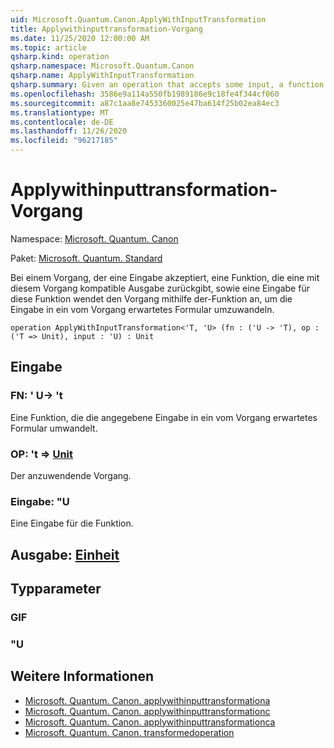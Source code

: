 ```yaml
---
uid: Microsoft.Quantum.Canon.ApplyWithInputTransformation
title: Applywithinputtransformation-Vorgang
ms.date: 11/25/2020 12:00:00 AM
ms.topic: article
qsharp.kind: operation
qsharp.namespace: Microsoft.Quantum.Canon
qsharp.name: ApplyWithInputTransformation
qsharp.summary: Given an operation that accepts some input, a function that returns an output compatible with that operation, and an input to that function, applies the operation using the function to transform the input to a form expected by the operation.
ms.openlocfilehash: 3586e9a114a550fb1989186e9c18fe4f344cf060
ms.sourcegitcommit: a87c1aa8e7453360025e47ba614f25b02ea84ec3
ms.translationtype: MT
ms.contentlocale: de-DE
ms.lasthandoff: 11/26/2020
ms.locfileid: "96217185"
---
```

# <a name="applywithinputtransformation-operation"></a>Applywithinputtransformation-Vorgang

Namespace: [Microsoft. Quantum. Canon](xref:Microsoft.Quantum.Canon)

Paket: [Microsoft. Quantum. Standard](https://nuget.org/packages/Microsoft.Quantum.Standard)


Bei einem Vorgang, der eine Eingabe akzeptiert, eine Funktion, die eine mit diesem Vorgang kompatible Ausgabe zurückgibt, sowie eine Eingabe für diese Funktion wendet den Vorgang mithilfe der-Funktion an, um die Eingabe in ein vom Vorgang erwartetes Formular umzuwandeln.

```qsharp
operation ApplyWithInputTransformation<'T, 'U> (fn : ('U -> 'T), op : ('T => Unit), input : 'U) : Unit
```


## <a name="input"></a>Eingabe

### <a name="fn--u---t"></a>FN: ' U-> 't

Eine Funktion, die die angegebene Eingabe in ein vom Vorgang erwartetes Formular umwandelt.


### <a name="op--t--unit"></a>OP: 't => [Unit](xref:microsoft.quantum.lang-ref.unit) 

Der anzuwendende Vorgang.


### <a name="input--u"></a>Eingabe: "U

Eine Eingabe für die Funktion.



## <a name="output--unit"></a>Ausgabe: [Einheit](xref:microsoft.quantum.lang-ref.unit)



## <a name="type-parameters"></a>Typparameter

### <a name="t"></a>GIF


### <a name="u"></a>"U



## <a name="see-also"></a>Weitere Informationen

- [Microsoft. Quantum. Canon. applywithinputtransformationa](xref:Microsoft.Quantum.Canon.ApplyWithInputTransformationA)
- [Microsoft. Quantum. Canon. applywithinputtransformationc](xref:Microsoft.Quantum.Canon.ApplyWithInputTransformationC)
- [Microsoft. Quantum. Canon. applywithinputtransformationca](xref:Microsoft.Quantum.Canon.ApplyWithInputTransformationCA)
- [Microsoft. Quantum. Canon. transformedoperation](xref:Microsoft.Quantum.Canon.TransformedOperation)